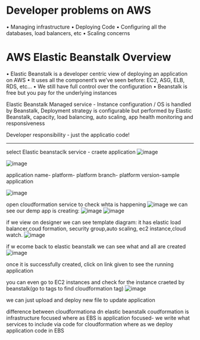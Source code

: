 # Developer problems on AWS

• Managing infrastructure
• Deploying Code
• Configuring all the databases, load balancers, etc
• Scaling concerns

# AWS Elastic Beanstalk Overview 

• Elastic Beanstalk is a developer centric view of deploying an application on AWS
• It uses all the component’s we’ve seen before: EC2, ASG, ELB, RDS, etc...
• We still have full control over the configuration
• Beanstalk is free but you pay for the underlying instances

Elastic Beanstalk Managed service - Instance configuration / OS is handled by Beanstalk, Deployment strategy is configurable but performed by Elastic Beanstalk, capacity, load balancing, auto scaling, app health monitoring and responsiveness

Developer responsibility - just the applicatio code!
___
select Elastic beanstaclk service - craete application
![image](https://user-images.githubusercontent.com/107784718/213115154-12a25bae-659b-49d5-8d68-ab2b00062bf9.png)

![image](https://user-images.githubusercontent.com/107784718/213115419-3f6d4a42-65ed-4f39-836a-1ed66a0e534c.png)

application name- platform- platform branch- platform version-sample application

![image](https://user-images.githubusercontent.com/107784718/213115613-12402aff-b3b1-4551-9ad8-7551dde2d1a3.png)

open cloudformation service to check whta is happening
![image](https://user-images.githubusercontent.com/107784718/213115921-d3b2ca47-90f2-414a-89ba-3700e114cce6.png)
we can see our demp app is creating:
![image](https://user-images.githubusercontent.com/107784718/213116151-7f6c18fc-2803-4b76-a0d7-9a41602666c5.png)
![image](https://user-images.githubusercontent.com/107784718/213116946-730dd19e-a17d-4774-9632-502adef4de4b.png)

if we view on designer we can see template diagram: it has elastic load balancer,coud formation, security group,auto scaling, ec2 instance,cloud watch.
![image](https://user-images.githubusercontent.com/107784718/213116445-7d03ba63-a78d-4a8f-8228-1fa94bfab891.png)

if w ecome back to elastic beanstalk we can see what and all are created 
![image](https://user-images.githubusercontent.com/107784718/213117111-797a97fd-4785-4f66-ace8-52b1d45874d5.png)

once it is successfully created, click on link given to see the running application

you can even go to EC2 instances and check for the instance craeted by beanstalk(go to tags to find cloudformation tag)
![image](https://user-images.githubusercontent.com/107784718/213121014-547d4b61-c568-4752-bc4a-688ac932990b.png)

we can just upload and deploy new file to update application

difference between cloudformationa dn elastic beanstalk
coudformation is infrastructure focused where as EBS is application focused- we write what services to include via code for cloudformation where as we deploy application code in EBS

